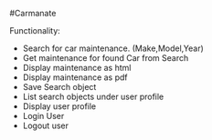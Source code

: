 #Carmanate

Functionality:

* Search for car maintenance. (Make,Model,Year)
* Get maintenance for found Car from Search
* Display maintenance as html
* Display maintenance as pdf
* Save Search object
* List search objects under user profile
* Display user profile
* Login User
* Logout user

